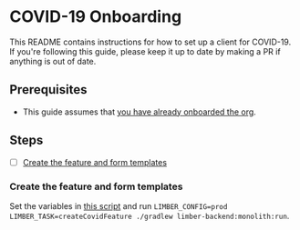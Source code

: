 # COVID-19 Onboarding

This README contains instructions for how to set up a client for COVID-19.
If you're following this guide, please keep it up to date by making a PR if anything is out of date.

## Prerequisites

- This guide assumes that [you have already onboarded the org](..).

## Steps

- [ ] [Create the feature and form templates](#create-the-feature-and-form-templates)

### Create the feature and form templates

Set the variables in
[this script](/limber-backend/monolith/src/main/kotlin/io/limberapp/backend/adhoc/CreateCovidFeature.kt)
and run `LIMBER_CONFIG=prod LIMBER_TASK=createCovidFeature ./gradlew limber-backend:monolith:run`.
